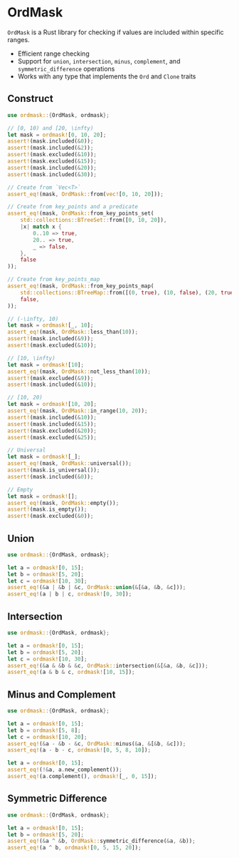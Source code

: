 # OrdMask

`OrdMask` is a Rust library for checking if values are included within specific ranges.

- Efficient range checking
- Support for `union`, `intersection`, `minus`, `complement`, and `symmetric_difference` operations
- Works with any type that implements the `Ord` and `Clone` traits

## Construct

```rust
use ordmask::{OrdMask, ordmask};

// [0, 10) and [20, \infty)
let mask = ordmask![0, 10, 20];
assert!(mask.included(&0));
assert!(mask.included(&2));
assert!(mask.excluded(&10));
assert!(mask.excluded(&15));
assert!(mask.included(&20));
assert!(mask.included(&30));

// Create from `Vec<T>`
assert_eq!(mask, OrdMask::from(vec![0, 10, 20]));

// Create from key_points and a predicate
assert_eq!(mask, OrdMask::from_key_points_set(
    std::collections::BTreeSet::from([0, 10, 20]),
    |x| match x {
        0..10 => true,
        20.. => true,
        _ => false,
    },
    false
));

// Create from key_points_map
assert_eq!(mask, OrdMask::from_key_points_map(
    std::collections::BTreeMap::from([(0, true), (10, false), (20, true)]),
    false,
));

// (-\infty, 10)
let mask = ordmask![_, 10];
assert_eq!(mask, OrdMask::less_than(10));
assert!(mask.included(&9));
assert!(mask.excluded(&10));

// [10, \infty)
let mask = ordmask![10];
assert_eq!(mask, OrdMask::not_less_than(10));
assert!(mask.excluded(&9));
assert!(mask.included(&10));

// [10, 20)
let mask = ordmask![10, 20];
assert_eq!(mask, OrdMask::in_range(10, 20));
assert!(mask.included(&10));
assert!(mask.included(&15));
assert!(mask.excluded(&20));
assert!(mask.excluded(&25));

// Universal
let mask = ordmask![_];
assert_eq!(mask, OrdMask::universal());
assert!(mask.is_universal());
assert!(mask.included(&0));

// Empty
let mask = ordmask![];
assert_eq!(mask, OrdMask::empty());
assert!(mask.is_empty());
assert!(mask.excluded(&0));
``` 

## Union

```rust
use ordmask::{OrdMask, ordmask};

let a = ordmask![0, 15];
let b = ordmask![5, 20];
let c = ordmask![10, 30];
assert_eq!(&a | &b | &c, OrdMask::union(&[&a, &b, &c]));
assert_eq!(a | b | c, ordmask![0, 30]);
```

## Intersection

```rust
use ordmask::{OrdMask, ordmask};

let a = ordmask![0, 15];
let b = ordmask![5, 20];
let c = ordmask![10, 30];
assert_eq!(&a & &b & &c, OrdMask::intersection(&[&a, &b, &c]));
assert_eq!(a & b & c, ordmask![10, 15]);
```

## Minus and Complement

```rust
use ordmask::{OrdMask, ordmask};

let a = ordmask![0, 15];
let b = ordmask![5, 8];
let c = ordmask![10, 20];
assert_eq!(&a - &b - &c, OrdMask::minus(&a, &[&b, &c]));
assert_eq!(a - b - c, ordmask![0, 5, 8, 10]);

let a = ordmask![0, 15];
assert_eq!(!&a, a.new_complement());
assert_eq!(a.complement(), ordmask![_, 0, 15]);
```

## Symmetric Difference

```rust
use ordmask::{OrdMask, ordmask};

let a = ordmask![0, 15];
let b = ordmask![5, 20];
assert_eq!(&a ^ &b, OrdMask::symmetric_difference(&a, &b));
assert_eq!(a ^ b, ordmask![0, 5, 15, 20]);
``` 
